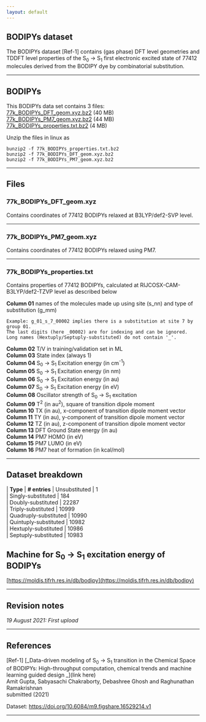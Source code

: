 ```yaml
---
layout: default
---
```


## BODIPYs dataset

The BODIPYs dataset [Ref-1] contains (gas phase) DFT level geometries and TDDFT level properties of the S<sub>0</sub> → S<sub>1</sub> first electronic excited state of 77412 molecules derived from the BODIPY dye by combinatorial substitution.

***

## BODIPYs

This BODIPYs data set contains  3 files:  
[77k_BODIPYs_DFT_geom.xyz.bz2](https://figshare.com/ndownloader/files/30562983) (40 MB)     
[77k_BODIPYs_PM7_geom.xyz.bz2](https://figshare.com/ndownloader/files/30562986) (44 MB)     
[77k_BODIPYs_properties.txt.bz2](https://figshare.com/ndownloader/files/30562989) (4 MB)    

Unzip the files in linux as
```
bunzip2 -f 77k_BODIPYs_properties.txt.bz2
bunzip2 -f 77k_BODIPYs_DFT_geom.xyz.bz2
bunzip2 -f 77k_BODIPYs_PM7_geom.xyz.bz2
```

***

## Files
### 77k_BODIPYs_DFT_geom.xyz 

Contains coordinates of 77412 BODIPYs relaxed at B3LYP/def2-SVP level.

***

### 77k_BODIPYs_PM7_geom.xyz 

Contains coordinates of 77412 BODIPYs relaxed using PM7.

***

### 77k_BODIPYs_properties.txt 

Contains properties of 77412 BODIPYs, calculated at RIJCOSX-CAM-B3LYP/def2-TZVP level as described below

**Column 01** names of the molecules made up using site (s_nn) and type of substitution (g_mm)

```
Example: g_01_s_7_00002 implies there is a substitution at site 7 by group 01. 
The last digits (here _00002) are for indexing and can be ignored.  
Long names (Hextuply/Septuply-substituted) do not contain '_'.
```

**Column 02** T/V in training/validation set in ML       
**Column 03** State index (always 1)    
**Column 04** S<sub>0</sub>  → S<sub>1</sub>  Excitation energy (in cm<sup>-1</sup>)    
**Column 05** S<sub>0</sub>  → S<sub>1</sub>  Excitation energy (in nm)     
**Column 06** S<sub>0</sub>  → S<sub>1</sub>  Excitation energy (in au)     
**Column 07** S<sub>0</sub>  → S<sub>1</sub>  Excitation energy (in eV)     
**Column 08** Oscillator strength of S<sub>0</sub>  → S<sub>1</sub>  excitation     
**Column 09** T<sup>2</sup> (in au<sup>2</sup>), square of transition dipole moment     
**Column 10** TX (in au), x-component of transition dipole moment vector     
**Column 11** TY (in au), y-component of transition dipole moment vector     
**Column 12** TZ (in au), z-component of transition dipole moment vector      
**Column 13** DFT Ground State energy (in au)      
**Column 14** PM7 HOMO (in eV)       
**Column 15** PM7 LUMO (in eV)       
**Column 16** PM7 heat of formation (in kcal/mol)      

***

## Dataset breakdown

| **Type**                 | **# entries**
| Unsubstituted            | 1       
| Singly-substituted       | 184      
| Doubly-substituted       | 22287     
| Triply-substituted       | 10999     
| Quadruply-substituted    | 10990     
| Quintuply-substituted    | 10982     
| Hextuply-substituted     | 10986     
| Septuply-substituted     | 10983     

## Machine for S<sub>0</sub>  → S<sub>1</sub>  excitation energy of BODIPYs

[https://moldis.tifrh.res.in/db/bodipy](https://moldis.tifrh.res.in/db/bodipy)

***

## Revision notes

_19 August 2021: First upload_

***

## References
[Ref-1] [_Data-driven modeling of S<sub>0</sub>  → S<sub>1</sub> transition in the Chemical Space of BODIPYs: High-throughput computation, chemical trends and
machine learning guided design _](link here)            
Amit Gupta, Sabyasachi Chakraborty, Debashree Ghosh and Raghunathan Ramakrishnan     
submitted (2021)    

Dataset: https://doi.org/10.6084/m9.figshare.16529214.v1

***
